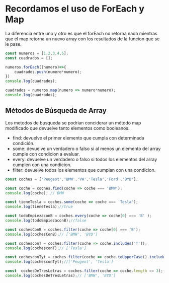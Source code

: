 # Recordamos el uso de ForEach y Map
La diferencia entre uno y otro es que el forEach no retorna nada mientras que el map retorna un nuevo array con los resultados de la funcion que se le pase.

```js
const numeros = [1,2,3,4,5];
const cuadrados = [];

numeros.forEach((numero)=>{
    cuadrados.push(numero*numero);
})
console.log(cuadrados);

cuadrados = numeros.map(numero => numero*numero);
console.log(cuadrados);
```


## Métodos de Búsqueda de Array
Los metodos de busqueda se podrian conciderar un método map modificado que devuelve tanto elementos como booleanos.

- find: devuelve el primer elemento que cumpla con determinada condición.
- some: devuelve un verdadero o falso si al menos un elemento del array cumple con condicion a evaluar.
- every: devuelve un verdadero o falso si todos los elementos del array cumplen con una condicion.
- filter: devuelve todos los elementos que cumplan con una condicion.
 

```js
const coches = ['Peugeot','BMW','VW','Tesla','Ford','BYD'];

const coche = coches.find(coche => coche === 'BMW');
console.log(coche); // BMW

const tieneTesla = coches.some(coche => coche === 'Tesla');
console.log(tieneTesla);//true

const todoEmpiezaconB = coches.every(coche => coche[0] === 'B' );
console.log(todoEmpiezaconB);//false

const cochesConB = coches.filter(coche => coche[0] === 'B');
console.log(cochesConB);// ['BMW', 'BYD']

const cochesconT = coches.filter(coche => coche.includes('T'));
console.log(cochesconT);// ['Tesla']

const cochesconTyt = coches.filter(coche => coche.toUpperCase().includes('T'));
console.log(cochesconTyt);//['Peugeot', 'Tesla']

const  cochesDeTresLetras = coches.filter(coche => coche.length == 3);
console.log(cochesDeTresLetras);// ['BMW', 'BYD']
```
